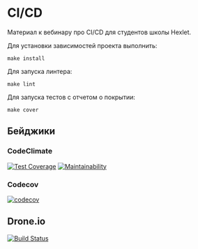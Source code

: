 # CI/CD 
Материал к вебинару про CI/CD для студентов школы Hexlet.


Для установки зависимостей проекта выполнить:
```
make install
```

Для запуска линтера:
```
make lint
```

Для запуска тестов с отчетом о покрытии:
```
make cover
```

## Бейджики
### CodeClimate
[![Test Coverage](https://api.codeclimate.com/v1/badges/c1199d743e8ac3410828/test_coverage)](https://codeclimate.com/github/vvkh/python-ci-cd/test_coverage)
[![Maintainability](https://api.codeclimate.com/v1/badges/c1199d743e8ac3410828/maintainability)](https://codeclimate.com/github/vvkh/python-ci-cd/maintainability)
### Codecov
[![codecov](https://codecov.io/gh/vvkh/normalize/branch/github/graph/badge.svg?token=DJMFEBX8H7)](https://codecov.io/gh/vvkh/normalize)
## Drone.io
[![Build Status](https://cloud.drone.io/api/badges/vvkh/python-ci-cd/status.svg)](https://cloud.drone.io/vvkh/python-ci-cd)
